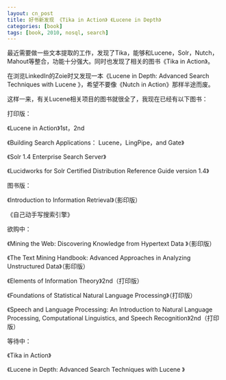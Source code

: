 ```yaml
---
layout: cn_post
title: 好书新发现 《Tika in Action》 《Lucene in Depth》
categories: [book]
tags: [book, 2010, nosql, search]
---
```


最近需要做一些文本提取的工作，发现了Tika，能够和Lucene，Solr，Nutch，Mahout等整合，功能十分强大。同时也发现了相关的图书《Tika in Action》。

在浏览LinkedIn的Zoie时又发现一本《Lucene in Depth: Advanced Search Techniques with Lucene 》，希望不要像《Nutch in Action》那样半途而废。

这样一来，有关Lucene相关项目的图书就很全了，我现在已经有以下图书：

打印版：

《Lucene in Action》1st，2nd

《Building Search Applications： Lucene，LingPipe，and Gate》

《Solr 1.4 Enterprise Search Server》

《Lucidworks for Solr Certified Distribution Reference Guide version 1.4》

图书版：

《Introduction to Information Retrieval》（影印版）

《自己动手写搜索引擎》

欲购中：

《Mining the Web: Discovering Knowledge from Hypertext Data 》（影印版）

《The Text Mining Handbook: Advanced Approaches in Analyzing Unstructured Data》（影印版）

《Elements of Information Theory》2nd（打印版）

《Foundations of Statistical Natural Language Processing》（打印版）

《Speech and Language Processing: An Introduction to Natural Language Processing, Computational Linguistics, and Speech Recognition》2nd（打印版）

等待中：

《Tika in Action》

《Lucene in Depth: Advanced Search Techniques with Lucene 》



